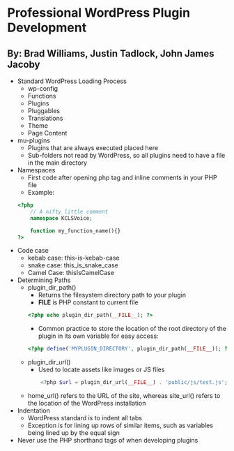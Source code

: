 # Professional WordPress Plugin Development
## By: Brad Williams, Justin Tadlock, John James Jacoby

* Standard WordPress Loading Process
	* wp-config
	* Functions
	* Plugins
	* Pluggables
	* Translations
	* Theme
	* Page Content
* mu-plugins
	* Plugins that are always executed placed here
	* Sub-folders not read by WordPress, so all plugins need to have a file in the main directory
* Namespaces
	* First code after opening php tag and inline comments in your PHP file
	* Example: 
	```php
	<?php 
		// A nifty little comment
		namespace KCLSVoice;
	
		function my_function_name(){}
	?> 
	```
- Code case
	- kebab case: this-is-kebab-case
	- snake case: this_is_snake_case
	- Camel Case: thisIsCamelCase
- Determining Paths
	- plugin_dir_path()
		- Returns the filesystem directory path to your plugin
		- __FILE__ is PHP constant to current file
		```PHP 
		<?php echo plugin_dir_path(__FILE__); ?>
		```
		- Common practice to store the location of the root directory of the plugin in its own variable for easy access: 
		```php 
		<?php define('MYPLUGIN_DIRECTORY', plugin_dir_path(__FILE__)); ?>
		```
	- plugin_dir_url()
		- Used to locate assets like images or JS files
		```php
			<?php $url = plugin_dir_url(__FILE__) . 'public/js/test.js'; ?>
		```
	- home_url() refers to the URL of the site, whereas site_url() refers to the location of the WordPress installation
- Indentation
	- WordPress standard is to indent all tabs
	- Exception is for lining up rows of similar items, such as variables being lined up by the equal sign
- Never use the PHP shorthand tags of <? ?> when developing plugins